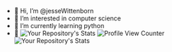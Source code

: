 - 👋 Hi, I’m @jesseWittenborn
- 👀 I’m interested in computer science
- 🌱 I’m currently learning python
- 💞️ 
![Your Repository's Stats](https://github-readme-stats.vercel.app/api/top-langs/?username=jesseWittenborn&theme=red-blue) ![Profile View Counter](https://komarev.com/ghpvc/?username=jesseWittenborn) ![Your Repository's Stats](https://github-readme-stats.vercel.app/api?username=jesseWittenborn&show_icons=true)
